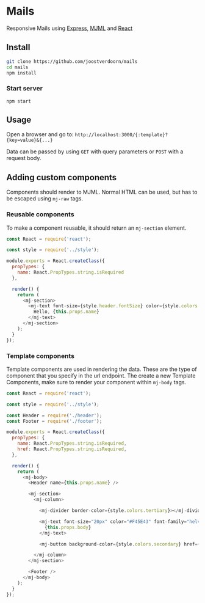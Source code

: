 # Mails

Responsive Mails using [Express](https://github.com/expressjs/express), [MJML](https://github.com/mjmlio/mjml) and [React](https://github.com/facebook/react)

## Install
```zsh
git clone https://github.com/joostverdoorn/mails
cd mails
npm install
```
### Start server
`npm start`

## Usage

Open a browser and go to:
`http://localhost:3000/{:template}?{key=value}&{...}`

Data can be passed by using `GET` with query parameters or `POST` with a request body.

## Adding custom components
Components should render to MJML. Normal HTML can be used, but has to be escaped using `mj-raw` tags.

### Reusable components
To make a component reusable, it should return an `mj-section` element.

```javascript
const React = require('react');

const style = require('../style');

module.exports = React.createClass({
  propTypes: {
    name: React.PropTypes.string.isRequired
  },

  render() {
    return (
      <mj-section>
        <mj-text font-size={style.header.fontSize} color={style.colors.primary}>
          Hello, {this.props.name}
        </mj-text>
      </mj-section>
    );
  }
});

```

### Template components

Template components are used in rendering the data. These are the type of component that you specify in the url endpoint. The create a new Template Components, make sure to render your component within `mj-body` tags.

```javascript
const React = require('react');

const style = require('../style');

const Header = require('./header');
const Footer = require('./footer');

module.exports = React.createClass({
  propTypes: {
    name: React.PropTypes.string.isRequired,
    href: React.PropTypes.string.isRequired,
  },

  render() {
    return (
      <mj-body>
        <Header name={this.props.name} />

        <mj-section>
          <mj-column>

            <mj-divider border-color={style.colors.tertiary}></mj-divider>

            <mj-text font-size="20px" color="#F45E43" font-family="helvetica">
              {this.props.body}
            </mj-text>

            <mj-button background-color={style.colors.secondary} href={this.props.href}>Go now!</mj-button>

          </mj-column>
        </mj-section>

        <Footer />
      </mj-body>
    );
  }
});

```
